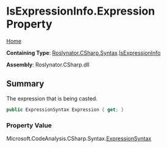 <a name="_top"></a>

# IsExpressionInfo\.Expression Property

[Home](../../../../../README.md#_top)

**Containing Type**: [Roslynator.CSharp.Syntax](../../README.md#_top)\.[IsExpressionInfo](../README.md#_top)

**Assembly**: Roslynator\.CSharp\.dll

## Summary

The expression that is being casted\.

```csharp
public ExpressionSyntax Expression { get; }
```

### Property Value

Microsoft\.CodeAnalysis\.CSharp\.Syntax\.[ExpressionSyntax](https://docs.microsoft.com/en-us/dotnet/api/microsoft.codeanalysis.csharp.syntax.expressionsyntax)

